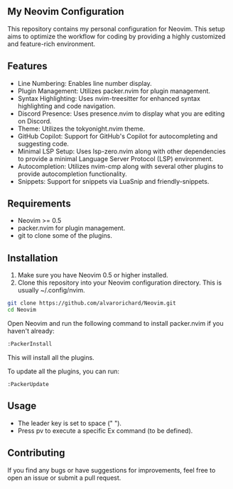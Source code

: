 ## My Neovim Configuration

This repository contains my personal configuration for Neovim. This setup aims to optimize the workflow for coding by providing a highly customized and feature-rich environment.

## Features

* Line Numbering: Enables line number display.
* Plugin Management: Utilizes packer.nvim for plugin management.
* Syntax Highlighting: Uses nvim-treesitter for enhanced syntax highlighting and code navigation.
* Discord Presence: Uses presence.nvim to display what you are editing on Discord.
* Theme: Utilizes the tokyonight.nvim theme.
* GitHub Copilot: Support for GitHub's Copilot for autocompleting and suggesting code.
* Minimal LSP Setup: Uses lsp-zero.nvim along with other dependencies to provide a minimal Language Server Protocol (LSP) environment.
* Autocompletion: Utilizes nvim-cmp along with several other plugins to provide autocompletion functionality.
* Snippets: Support for snippets via LuaSnip and friendly-snippets.
  
## Requirements

* Neovim >= 0.5
* packer.nvim for plugin management.
* git to clone some of the plugins.

## Installation

1. Make sure you have Neovim 0.5 or higher installed.
2. Clone this repository into your Neovim configuration directory. This is usually ~/.config/nvim.

```bash
git clone https://github.com/alvarorichard/Neovim.git
cd Neovim
```

Open Neovim and run the following command to install packer.nvim if you haven't already:

```bash
:PackerInstall
```
This will install all the plugins.

To update all the plugins, you can run:

```vim
:PackerUpdate
```
## Usage

* The leader key is set to space (" ").
* Press <leader>pv to execute a specific Ex command (to be defined).
  
## Contributing

If you find any bugs or have suggestions for improvements, feel free to open an issue or submit a pull request.